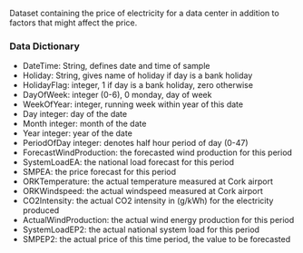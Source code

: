 Dataset containing the price of electricity for a data center in addition to factors that might affect the price.

### Data Dictionary

- DateTime: String, defines date and time of sample
- Holiday: String, gives name of holiday if day is a bank holiday
- HolidayFlag: integer, 1 if day is a bank holiday, zero otherwise
- DayOfWeek: integer (0-6), 0 monday, day of week
- WeekOfYear: integer, running week within year of this date
- Day integer: day of the date
- Month integer: month of the date
- Year integer: year of the date
- PeriodOfDay integer: denotes half hour period of day (0-47)
- ForecastWindProduction: the forecasted wind production for this period
- SystemLoadEA: the national load forecast for this period
- SMPEA: the price forecast for this period
- ORKTemperature: the actual temperature measured at Cork airport
- ORKWindspeed: the actual windspeed measured at Cork airport
- CO2Intensity: the actual CO2 intensity in (g/kWh) for the electricity produced
- ActualWindProduction: the actual wind energy production for this period
- SystemLoadEP2: the actual national system load for this period
- SMPEP2: the actual price of this time period, the value to be forecasted
